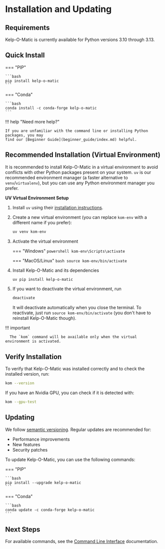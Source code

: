 # Installation and Updating

## Requirements

Kelp-O-Matic is currently available for Python versions 3.10 through 3.13.

## Quick Install

=== "PIP"

    ```bash
    pip install kelp-o-matic
    ```

=== "Conda"

    ```bash
    conda install -c conda-forge kelp-o-matic
    ```

!!! help "Need more help?"

    If you are unfamiliar with the command line or installing Python packages, you may
    find our [Beginner Guide](beginner_guide/index.md) helpful.

## Recommended Installation (Virtual Environment)

It is recommended to install Kelp-O-Matic in a virtual environment to avoid conflicts
with other Python packages present on your system. `uv` is our recommended environment manager
(a faster alternative to `venv`/`virtualenv`), but you can use any Python environment manager you prefer.

**UV Virtual Environment Setup**

1. Install `uv` using their [installation instructions](https://docs.astral.sh/uv/getting-started/installation/).

2. Create a new virtual environment (you can replace `kom-env` with a different name if you prefer):
    ```bash
    uv venv kom-env 
    ```

3. Activate the virtual environment

    === "Windows"
        ```powershell
        kom-env\Scripts\activate
        ```

    === "MacOS/Linux"
        ```bash
        source kom-env/bin/activate
        ```

4. Install Kelp-O-Matic and its dependencies

    ```bash
    uv pip install kelp-o-matic
    ```

5. If you want to deactivate the virtual environment, run

    ```bash
    deactivate
    ```

   It will deactivate automatically when you close the terminal. To reactivate, just run `source kom-env/bin/activate`
   (you don't have to reinstall Kelp-O-Matic though).

!!! important 

      The `kom` command will be available only when the virtual environment is activated.

## Verify Installation

To verify that Kelp-O-Matic was installed correctly and to check the installed version, run:

```bash
kom --version
```

If you have an Nvidia GPU, you can check if it is detected with:

```bash
kom --gpu-test
```

## Updating

We follow [semantic versioning](https://semver.org/). Regular updates are recommended for:

- Performance improvements
- New features
- Security patches

To update Kelp-O-Matic, you can use the following commands:

=== "PIP"

    ```bash
    pip install --upgrade kelp-o-matic
    ```

=== "Conda"

    ```bash
    conda update -c conda-forge kelp-o-matic
    ```

## Next Steps

For available commands, see the [Command Line Interface](cli.md) documentation.

